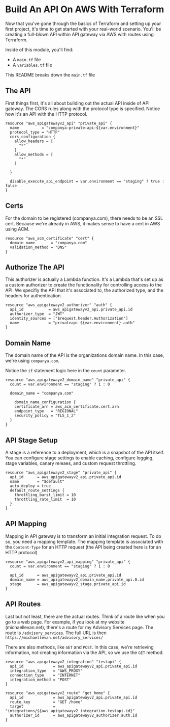 # Build An API On AWS With Terraform

Now that you've gone through the basics of Terraform and setting up your first project, it's time to get started with your real-world scenario. You'll be creating a full-blown API within API gateway via AWS with routes using Terraform.

Inside of this module, you'll find:
- A `main.tf` file
- A `variables.tf` file

This README breaks down the `main.tf` file

## The API
First things first, it's all about building out the actual API inside of API gateway. The CORS rules along with the protocol type is specified. Notice how it's an API with the HTTP protocol.

```
resource "aws_apigatewayv2_api" "private_api" {
  name          = "companya-private-api-${var.environment}"
  protocol_type = "HTTP"
  cors_configuration {
    allow_headers = [
      "*"
    ]
    allow_methods = [
      "*"
    ]

  }

  disable_execute_api_endpoint = var.environment == "staging" ? true : false
}
```

## Certs
For the domain to be registered (companya.com), there needs to be an SSL cert. Because we're already in AWS, it makes sense to have a cert in AWS using ACM.

```
resource "aws_acm_certificate" "cert" {
  domain_name       = "companya.com"
  validation_method = "DNS"
}
```

## Authorize The API
This authorizer is actually a Lambda function. It's a Lambda that's set up as a custom authorizer to create the functionality for controlling access to the API. We specifiy the API that it's associated to, the authorized type, and the headers for authentication.

```
resource "aws_apigatewayv2_authorizer" "auth" {
  api_id           = aws_apigatewayv2_api.private_api.id
  authorizer_type  = "JWT"
  identity_sources = ["$request.header.Authorization"]
  name             = "privateapi-${var.environment}-auth"
}
```

## Domain Name
The domain name of the API is the organizations domain name. In this case, we're using `companya.com`.

Notice the `if` statement logic here in the `count` parameter. 

```
resource "aws_apigatewayv2_domain_name" "private_api" {
  count = var.environment == "staging" ? 1 : 0

  domain_name = "companya.com"

    domain_name_configuration {
    certificate_arn = aws_acm_certificate.cert.arn
    endpoint_type   = "REGIONAL"
    security_policy = "TLS_1_2"
  }
}
```

## API Stage Setup
A stage is a reference to a deployment, which is a snapshot of the API itself. You can configure stage settings to enable caching, configure logging, stage variables, canary releaes, and custom request throttling.

```
resource "aws_apigatewayv2_stage" "private_api" {
  api_id      = aws_apigatewayv2_api.private_api.id
  name        = "$default"
  auto_deploy = true
  default_route_settings {
    throttling_burst_limit = 10
    throttling_rate_limit  = 10
  }
}
```

## API Mapping
Mapping in API gateway is to transform an initial integration request. To do so, you need a mapping template. The mapping template is associated with the `Content-Type` for an HTTP request (the API being created here is for an HTTP protocol)

```
resource "aws_apigatewayv2_api_mapping" "private_api" {
  count = var.environment == "staging" ? 1 : 0

  api_id      = aws_apigatewayv2_api.private_api.id
  domain_name = aws_apigatewayv2_domain_name.private_api.0.id
  stage       = aws_apigatewayv2_stage.private_api.id
}
```

## API Routes
Last but not least, there are the actual routes. Think of a route like when you go to a web page. For example, if you look at my website (michaellevan.net), there's a route for my Advisory Services page. The route is `/advisory_services`. The full URL is then `https://michaellevan.net/advisory_services/`

There are also methods, like `GET` and `POST`. In this case, we're retrieving information, not creating information via the API, so we use the `GET` method.

```
resource "aws_apigatewayv2_integration" "testapi" {
  api_id             = aws_apigatewayv2_api.private_api.id
  integration_type   = "AWS_PROXY"
  connection_type    = "INTERNET"
  integration_method = "POST"
}

resource "aws_apigatewayv2_route" "get_home" {
  api_id             = aws_apigatewayv2_api.private_api.id
  route_key          = "GET /home"
  target             = "integrations/${aws_apigatewayv2_integration.testapi.id}"
  authorizer_id      = aws_apigatewayv2_authorizer.auth.id
}
```

